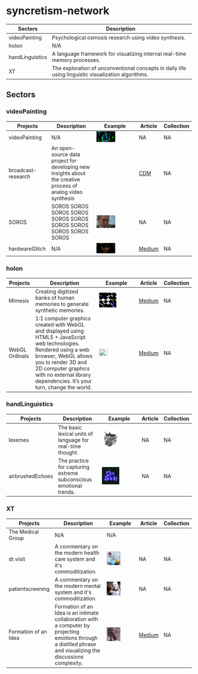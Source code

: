 # syncretism-network

| Sectors      | Description                                                  |
| ------------ | ------------------------------------------------------------ |
| videoPainting       | Psychological osmosis research using video synthesis.            |
| holon               | N/A            |
| handLinguistics     | A language framework for visualizing internal real-time memory processes.   |
| XT                  | The exploration of unconventional concepts in daily life using linguistic visualization algorithms.            |

## Sectors
### videoPainting

| Projects      | Description                                                  | Example  | Article | Collection |
| ------------ | ------------------------------------------------------------ | --- | --- | --- |
| videoPainting    | N/A            | <img height="50%" width="50%" src="https://github.com/cskonopka/syncretism-network/blob/main/assets/vp-01.png"/> | NA | NA |
| broadcast-research    | An open-source data project for developing new insights about the creative process of analog video synthesis            |  |  [CDM](https://cdm.link/2020/01/painting-with-eurorack/)  | NA |
| SOROS      | SOROS SOROS SOROS SOROS SOROS SOROS SOROS SOROS SOROS SOROS SOROS            |    <img height="50%" width="50%" src="https://github.com/cskonopka/syncretism-network/blob/main/assets/vp-soros.gif"/> |  NA  |  NA  |
| hardwareGlitch      | N/A            |   <img height="50%" width="50%" src="https://github.com/cskonopka/syncretism-network/blob/main/assets/vp-hardwareglitch.gif"/>  |  [Medium](https://medium.com/@gg.the.garbage.man.gg/hardwareglitch-d8a552789cc)  |  NA  |

### holon
| Projects      | Description                                                  | Example  | Article | Collection |
| ------------ | ------------------------------------------------------------ | --- |  --- | --- |
| Mimesis      | Creating digitized banks of human memories to generate synthetic memories.            |   <img height="50%" width="50%" src="https://github.com/cskonopka/syncretism-network/blob/main/assets/holon-mimesis.png"/> | [Medium](https://medium.com/@gg.the.garbage.man.gg/mimesis-creating-synthetic-memory-nfts-using-glsl-shaders-the-likeness-of-found-machines-28d05e0b8a84) | NA |
| WebGL Ordinals      | 1:1 computer graphics created with WebGL and displayed using HTML5 + JavaScript web technologies. Rendered using a web browser, WebGL allows you to render 3D and 2D computer graphics with no external library dependencies. It’s your turn, change the world.            |   <img height="50%" width="50%" src="https://ord-mirror.magiceden.dev/content/5518d36079b3cc854dba0bd6497ec078fbaa996ebd53e908150c845d6a56a463i0"/> | [Medium](https://medium.com/@gg.the.garbage.man.gg/inscribing-the-first-webgl-html5-bitcoin-ordinal-a70534af4da1) | NA |
 
### handLinguistics
| Projects      | Description                                                  | Example  | Article | Collection |
| ------------ | ------------------------------------------------------------ | --- | --- | --- |
| lexemes             | The basic lexical units of language for real-time thought.            |    <img height="50%" width="50%" src="https://github.com/cskonopka/syncretism-network/blob/main/assets/hl-lexemes-01.png"/>   | NA | NA |
| airbrushedEchoes    | The practice for capturing extreme subconscious emotional trends.            |    <img height="50%" width="50%" src="https://github.com/cskonopka/syncretism-network/blob/main/assets/hl-airbrushedechoes.png"/> | NA | NA |

### XT
| Projects      | Description                                                  | Example  | Article | Collection |
| ------------ | ------------------------------------------------------------ | --- | --- | --- |
| The Medical Group                  | N/A            | N/A  |
| dr.visit                  | A commentary on the modern health care system and it's commoditization.            |   <img height="50%" width="50%" src="https://github.com/cskonopka/syncretism-network/blob/main/assets/xt-drvisit.jpg"/>  | NA | NA |
| patientscreening          | A commentary on the modern mental system and it's commoditization.            |    <img height="50%" width="50%" src="https://github.com/cskonopka/syncretism-network/blob/main/assets/xt-patientscreening.jpg"/>  | NA | NA |
| Formation of an Idea      | Formation of an Idea is an intimate collaboration with a computer by projecting emotions through a distilled phrase and visualizing the discussions complexity.            |    <img height="50%" width="50%" src="https://github.com/cskonopka/syncretism-network/blob/main/assets/xt-formationofanidea.webp"/>  | [Medium](https://medium.com/@gg.the.garbage.man.gg/formation-of-an-idea-c0776313dac0) | NA |

